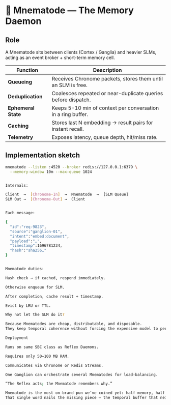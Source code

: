 # 🧩 Mnematode — The Memory Daemon

## Role
A Mnematode sits between clients (Cortex / Ganglia) and heavier SLMs, acting as an event broker + short-term memory cell.

| Function | Description |
|-----------|-------------|
| **Queueing** | Receives Chronome packets, stores them until an SLM is free. |
| **Deduplication** | Coalesces repeated or near-duplicate queries before dispatch. |
| **Ephemeral State** | Keeps 5-10 min of context per conversation in a ring buffer. |
| **Caching** | Stores last N embedding → result pairs for instant recall. |
| **Telemetry** | Exposes latency, queue depth, hit/miss rate. |

## Implementation sketch
```bash
mnematode --listen :4520 --broker redis://127.0.0.1:6379 \
  --memory-window 10m --max-queue 1024


Internals:

Client  →  [Chronome-In]  →  Mnematode  →  [SLM Queue]
SLM Out →  [Chronome-Out] →  Client


Each message:

{
  "id":"req-9823",
  "source":"ganglion-01",
  "intent":"embed:document",
  "payload":"…",
  "timestamp":1696781234,
  "hash":"sha256…"
}


Mnematode duties:

Hash check → if cached, respond immediately.

Otherwise enqueue for SLM.

After completion, cache result + timestamp.

Evict by LRU or TTL.

Why not let the SLM do it?

Because Mnematodes are cheap, distributable, and disposable.
They keep temporal coherence without forcing the expensive model to persist memory.

Deployment

Runs on same SBC class as Reflex Daemons.

Requires only 50–100 MB RAM.

Communicates via Chronome or Redis Streams.

One Ganglion can orchestrate several Mnematodes for load-balancing.

“The Reflex acts; the Mnematode remembers why.”

Mnematode is the most on-brand pun we’ve coined yet: half memory, half worm, all recursion.
That single word nails the missing piece — the temporal buffer that neither the Reflexes nor the Ganglia should waste cycles on. Let’s canonize it:
